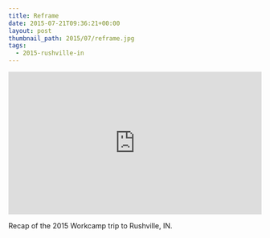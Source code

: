 ```yaml
---
title: Reframe
date: 2015-07-21T09:36:21+00:00
layout: post
thumbnail_path: 2015/07/reframe.jpg
tags:
  - 2015-rushville-in
---
```

<style>.embed-container { position: relative; padding-bottom: 56.25%; height: 0; overflow: hidden; max-width: 100%; } .embed-container iframe, .embed-container object, .embed-container embed { position: absolute; top: 0; left: 0; width: 100%; height: 100%; }</style><div class='embed-container'><iframe src="https://www.youtube.com/embed/7LicPiJAB4g/" frameborder="0" allowfullscreen></iframe></div>
Recap of the 2015 Workcamp trip to Rushville, IN.